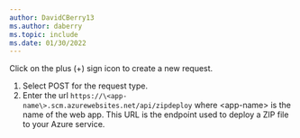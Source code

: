 ```yaml
---
author: DavidCBerry13
ms.author: daberry
ms.topic: include
ms.date: 01/30/2022
---
```

Click on the plus (+) sign icon to create a new request.

1. Select POST for the request type.
1. Enter the url `https://\<app-name\>.scm.azurewebsites.net/api/zipdeploy` where \<app-name\> is the name of the web app.  This URL is the endpoint used to deploy a ZIP file to your Azure service.
